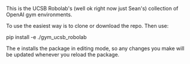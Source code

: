 This is the UCSB Robolab's (well ok right now just Sean's) collection of OpenAI gym environments. 

To use the easiest way is to clone or download the repo. Then use:

pip install -e ./gym_ucsb_robolab

The e installs the package in editing mode, so any changes you make will be updated whenever you reload the package.
